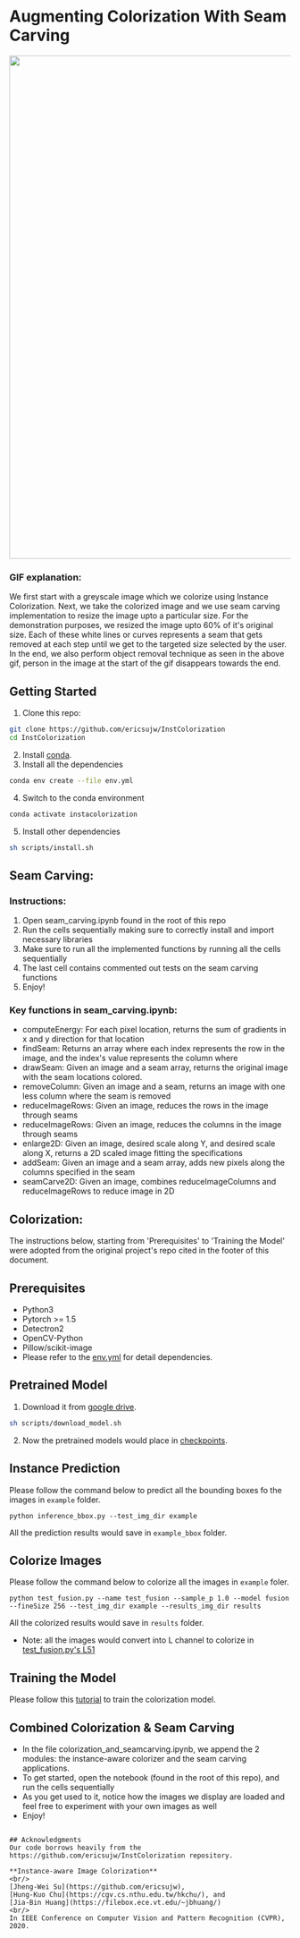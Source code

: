 # Augmenting Colorization With Seam Carving

<img src="https://github.com/ishanpakuwal/colorization/blob/main/updated_enhanced_colorizer.gif" width="900">

### GIF explanation:
We first start with a greyscale image which we colorize using Instance Colorization. Next, we take the colorized image and we use seam carving implementation to resize the image upto a particular size. For the demonstration purposes, we resized the image upto 60% of it's original size. Each of these white lines or curves represents a seam that gets removed at each step until we get to the targeted size selected by the user. In the end, we also perform object removal technique as seen in the above gif, person in the image at the start of the gif disappears towards the end.

## Getting Started
1. Clone this repo:
```sh
git clone https://github.com/ericsujw/InstColorization
cd InstColorization
```
2. Install [conda](https://www.anaconda.com/).
3. Install all the dependencies
```sh
conda env create --file env.yml
```
4. Switch to the conda environment
```sh
conda activate instacolorization
```
5. Install other dependencies
```sh
sh scripts/install.sh
```

## Seam Carving:
### Instructions:
1. Open seam_carving.ipynb found in the root of this repo
2. Run the cells sequentially making sure to correctly install and import necessary libraries
3. Make sure to run all the implemented functions by running all the cells sequentially
4. The last cell contains commented out tests on the seam carving functions
5. Enjoy!

### Key functions in seam_carving.ipynb:
- computeEnergy: For each pixel location, returns the sum of gradients in x and y direction for that location
- findSeam: Returns an array where each index represents the row in the image, and the index's value represents the column
where 
- drawSeam: Given an image and a seam array, returns the original image with the seam locations colored.
- removeColumn: Given an image and a seam, returns an image with one less column where the seam is removed
- reduceImageRows: Given an image, reduces the rows in the image through seams
- reduceImageRows: Given an image, reduces the columns in the image through seams
- enlarge2D: Given an image, desired scale along Y, and desired scale along X, returns a 2D scaled image fitting the specifications
- addSeam: Given an image and a seam array, adds new pixels along the columns specified in the seam
- seamCarve2D: Given an image, combines reduceImageColumns and reduceImageRows to reduce image in 2D

## Colorization:
The instructions below, starting from 'Prerequisites' to 'Training the Model' were adopted from the original project's repo
cited in the footer of this document.

## Prerequisites
* Python3
* Pytorch >= 1.5
* Detectron2
* OpenCV-Python
* Pillow/scikit-image
* Please refer to the [env.yml](env.yml) for detail dependencies.

## Pretrained Model
1. Download it from [google drive](https://drive.google.com/open?id=1Xb-DKAA9ibCVLqm8teKd1MWk6imjwTBh).
```sh
sh scripts/download_model.sh
```
2. Now the pretrained models would place in [checkpoints](checkpoints).

## Instance Prediction
Please follow the command below to predict all the bounding boxes fo the images in `example` folder.
```
python inference_bbox.py --test_img_dir example
```
All the prediction results would save in `example_bbox` folder.

## Colorize Images
Please follow the command below to colorize all the images in `example` foler.
```
python test_fusion.py --name test_fusion --sample_p 1.0 --model fusion --fineSize 256 --test_img_dir example --results_img_dir results
```
All the colorized results would save in `results` folder.

* Note: all the images would convert into L channel to colorize in [test_fusion.py's L51](test_fusion.py#L51)

## Training the Model
Please follow this [tutorial](README_TRAIN.md) to train the colorization model.



## Combined Colorization & Seam Carving
- In the file colorization_and_seamcarving.ipynb, we append the 2 modules: the instance-aware colorizer and the seam carving applications.
- To get started, open the notebook (found in the root of this repo), and run the cells sequentially
- As you get used to it, notice how the images we display are loaded and feel free to experiment with your own images as well
- Enjoy!

```

## Acknowledgments
Our code borrows heavily from the https://github.com/ericsujw/InstColorization repository.

**Instance-aware Image Colorization**
<br/>
[Jheng-Wei Su](https://github.com/ericsujw), 
[Hung-Kuo Chu](https://cgv.cs.nthu.edu.tw/hkchu/), and 
[Jia-Bin Huang](https://filebox.ece.vt.edu/~jbhuang/)
<br/>
In IEEE Conference on Computer Vision and Pattern Recognition (CVPR), 2020.

```

